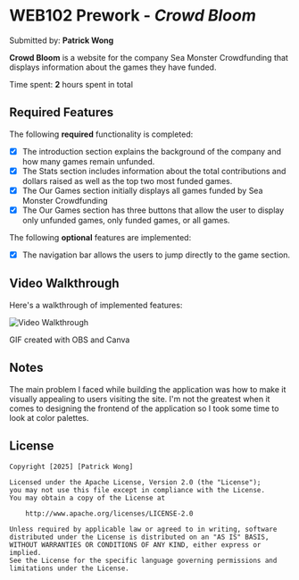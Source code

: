 # WEB102 Prework - _Crowd Bloom_

Submitted by: **Patrick Wong**

**Crowd Bloom** is a website for the company Sea Monster Crowdfunding that displays information about the games they have funded.

Time spent: **2** hours spent in total

## Required Features

The following **required** functionality is completed:

- [x] The introduction section explains the background of the company and how many games remain unfunded.
- [x] The Stats section includes information about the total contributions and dollars raised as well as the top two most funded games.
- [x] The Our Games section initially displays all games funded by Sea Monster Crowdfunding
- [x] The Our Games section has three buttons that allow the user to display only unfunded games, only funded games, or all games.

The following **optional** features are implemented:

- [x] The navigation bar allows the users to jump directly to the game section.

## Video Walkthrough

Here's a walkthrough of implemented features:

<img src='CrowdBloomDemo.gif' title='Video Walkthrough' width='' alt='Video Walkthrough' />

<!-- Replace this with whatever GIF tool you used! -->

GIF created with OBS and Canva

<!-- Recommended tools:
[Kap](https://getkap.co/) for macOS
[ScreenToGif](https://www.screentogif.com/) for Windows
[peek](https://github.com/phw/peek) for Linux. -->

## Notes

The main problem I faced while building the application was how to make it visually appealing to users visiting the site. I'm not the greatest when it comes to designing the frontend of the application so I took some time to look at color palettes.

## License

    Copyright [2025] [Patrick Wong]

    Licensed under the Apache License, Version 2.0 (the "License");
    you may not use this file except in compliance with the License.
    You may obtain a copy of the License at

        http://www.apache.org/licenses/LICENSE-2.0

    Unless required by applicable law or agreed to in writing, software
    distributed under the License is distributed on an "AS IS" BASIS,
    WITHOUT WARRANTIES OR CONDITIONS OF ANY KIND, either express or implied.
    See the License for the specific language governing permissions and
    limitations under the License.
